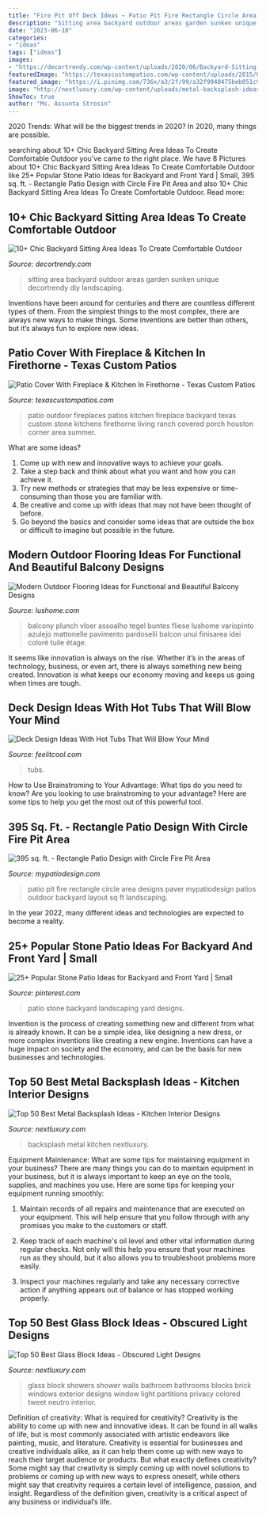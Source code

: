 ```yaml
---
title: "Fire Pit Off Deck Ideas ~ Patio Pit Fire Rectangle Circle Area Designs Paver Mypatiodesign Patios Outdoor Backyard Layout Sq Ft Landscaping"
description: "Sitting area backyard outdoor areas garden sunken unique decortrendy diy landscaping"
date: "2023-06-10"
categories:
- "ideas"
tags: ["ideas"]
images:
- "https://decortrendy.com/wp-content/uploads/2020/06/Backyard-Sitting-Area-Ideas-10.jpg"
featuredImage: "https://texascustompatios.com/wp-content/uploads/2015/02/Cover.jpg"
featured_image: "https://i.pinimg.com/736x/a3/2f/99/a32f9940475beb051c9bfbad984aa147.jpg"
image: "http://nextluxury.com/wp-content/uploads/metal-backsplash-ideas-inspiration.jpg"
ShowToc: true
author: "Ms. Assunta Strosin"
---
```



2020 Trends: What will be the biggest trends in 2020?
In 2020, many things are possible.

	

		
searching about 10+ Chic Backyard Sitting Area Ideas To Create Comfortable Outdoor you've came to the right place. We have 8 Pictures about 10+ Chic Backyard Sitting Area Ideas To Create Comfortable Outdoor like 25+ Popular Stone Patio Ideas for Backyard and Front Yard | Small, 395 sq. ft. - Rectangle Patio Design with Circle Fire Pit Area and also 10+ Chic Backyard Sitting Area Ideas To Create Comfortable Outdoor. Read more:
		
    
## 10+ Chic Backyard Sitting Area Ideas To Create Comfortable Outdoor

<img loading=lazy src="https://decortrendy.com/wp-content/uploads/2020/06/Backyard-Sitting-Area-Ideas-10.jpg" onerror="this.onerror=null;this.src='https://tse2.mm.bing.net/th?id=OIP.dzsIUL6rvJTPutxtnHjtLwHaLK&amp;pid=15.1';" alt="10+ Chic Backyard Sitting Area Ideas To Create Comfortable Outdoor">

_Source: decortrendy.com_

>sitting area backyard outdoor areas garden sunken unique decortrendy diy landscaping. 

	

Inventions have been around for centuries and there are countless different types of them. From the simplest things to the most complex, there are always new ways to make things. Some inventions are better than others, but it’s always fun to explore new ideas.

    
## Patio Cover With Fireplace &amp; Kitchen In Firethorne - Texas Custom Patios

<img loading=lazy src="https://texascustompatios.com/wp-content/uploads/2015/02/Cover.jpg" onerror="this.onerror=null;this.src='https://tse1.mm.bing.net/th?id=OIP.Z_W530KtxmTaq7INhPuipQHaE8&amp;pid=15.1';" alt="Patio Cover With Fireplace &amp; Kitchen In Firethorne - Texas Custom Patios">

_Source: texascustompatios.com_

>patio outdoor fireplaces patios kitchen fireplace backyard texas custom stone kitchens firethorne living ranch covered porch houston corner area summer. 

	

What are some ideas?
1. Come up with new and innovative ways to achieve your goals. 
2. Take a step back and think about what you want and how you can achieve it. 
3. Try new methods or strategies that may be less expensive or time-consuming than those you are familiar with. 
4. Be creative and come up with ideas that may not have been thought of before. 
5. Go beyond the basics and consider some ideas that are outside the box or difficult to imagine but possible in the future.

    
## Modern Outdoor Flooring Ideas For Functional And Beautiful Balcony Designs

<img loading=lazy src="https://www.lushome.com/wp-content/uploads/2015/07/outdoor-floring-ideas-balcony-designs-14.jpg" onerror="this.onerror=null;this.src='https://tse3.mm.bing.net/th?id=OIP.ZSH8HdgkuvNfS204cPn1fAHaE7&amp;pid=15.1';" alt="Modern Outdoor Flooring Ideas for Functional and Beautiful Balcony Designs">

_Source: lushome.com_

>balcony plunch vloer assoalho tegel buntes fliese lushome variopinto azulejo mattonelle pavimento pardoselii balcon unui finisarea idei coloré tuile étage. 

	

It seems like innovation is always on the rise. Whether it’s in the areas of technology, business, or even art, there is always something new being created. Innovation is what keeps our economy moving and keeps us going when times are tough.

    
## Deck Design Ideas With Hot Tubs That Will Blow Your Mind

<img loading=lazy src="https://feelitcool.com/wp-content/uploads/2016/08/deck-designs-with-hot-tubs4.jpg" onerror="this.onerror=null;this.src='https://tse1.mm.bing.net/th?id=OIP.rrKfMs7aLOllK-Js5JYWkwHaFj&amp;pid=15.1';" alt="Deck Design Ideas With Hot Tubs That Will Blow Your Mind">

_Source: feelitcool.com_

>tubs. 

	

How to Use Brainstroming to Your Advantage: What tips do you need to know?
Are you looking to use brainstroming to your advantage? Here are some tips to help you get the most out of this powerful tool.

    
## 395 Sq. Ft. - Rectangle Patio Design With Circle Fire Pit Area

<img loading=lazy src="https://cdn.shopify.com/s/files/1/1099/9566/products/Rectangle-Patio-Design-with-Circle-Fire-Pit-Area-3_grande.jpg?v=1452172209" onerror="this.onerror=null;this.src='https://tse4.mm.bing.net/th?id=OIP.FEKBtOR7MusZVWvQfILywQHaEy&amp;pid=15.1';" alt="395 sq. ft. - Rectangle Patio Design with Circle Fire Pit Area">

_Source: mypatiodesign.com_

>patio pit fire rectangle circle area designs paver mypatiodesign patios outdoor backyard layout sq ft landscaping. 

	

In the year 2022, many different ideas and technologies are expected to become a reality.

    
## 25+ Popular Stone Patio Ideas For Backyard And Front Yard | Small

<img loading=lazy src="https://i.pinimg.com/736x/a3/2f/99/a32f9940475beb051c9bfbad984aa147.jpg" onerror="this.onerror=null;this.src='https://tse3.mm.bing.net/th?id=OIP.4UpQgKZ6jcM1HtyjuP1ayQHaJ3&amp;pid=15.1';" alt="25+ Popular Stone Patio Ideas for Backyard and Front Yard | Small">

_Source: pinterest.com_

>patio stone backyard landscaping yard designs. 

	

Invention is the process of creating something new and different from what is already known. It can be a simple idea, like designing a new dress, or more complex inventions like creating a new engine. Inventions can have a huge impact on society and the economy, and can be the basis for new businesses and technologies.

    
## Top 50 Best Metal Backsplash Ideas - Kitchen Interior Designs

<img loading=lazy src="http://nextluxury.com/wp-content/uploads/metal-backsplash-ideas-inspiration.jpg" onerror="this.onerror=null;this.src='https://tse1.mm.bing.net/th?id=OIP.zmsmMgKV_F7Tb870szsqawHaHa&amp;pid=15.1';" alt="Top 50 Best Metal Backsplash Ideas - Kitchen Interior Designs">

_Source: nextluxury.com_

>backsplash metal kitchen nextluxury. 

	

Equipment Maintenance: What are some tips for maintaining equipment in your business?
There are many things you can do to maintain equipment in your business, but it is always important to keep an eye on the tools, supplies, and machines you use. Here are some tips for keeping your equipment running smoothly:
1. Maintain records of all repairs and maintenance that are executed on your equipment. This will help ensure that you follow through with any promises you make to the customers or staff.

2. Keep track of each machine's oil level and other vital information during regular checks. Not only will this help you ensure that your machines run as they should, but it also allows you to troubleshoot problems more easily.

3. Inspect your machines regularly and take any necessary corrective action if anything appears out of balance or has stopped working properly.

    
## Top 50 Best Glass Block Ideas - Obscured Light Designs

<img loading=lazy src="http://nextluxury.com/wp-content/uploads/shower-wall-glass-block-design-inspiration.jpg" onerror="this.onerror=null;this.src='https://tse4.mm.bing.net/th?id=OIP.BwLMn_zaWoGmUOvMb1hPhQAAAA&amp;pid=15.1';" alt="Top 50 Best Glass Block Ideas - Obscured Light Designs">

_Source: nextluxury.com_

>glass block showers shower walls bathroom bathrooms blocks brick windows exterior designs window light partitions privacy colored tweet neutro interior. 

	

Definition of creativity: What is required for creativity?
Creativity is the ability to come up with new and innovative ideas. It can be found in all walks of life, but is most commonly associated with artistic endeavors like painting, music, and literature. Creativity is essential for businesses and creative individuals alike, as it can help them come up with new ways to reach their target audience or products. But what exactly defines creativity? Some might say that creativity is simply coming up with novel solutions to problems or coming up with new ways to express oneself, while others might say that creativity requires a certain level of intelligence, passion, and insight. Regardless of the definition given, creativity is a critical aspect of any business or individual’s life.

